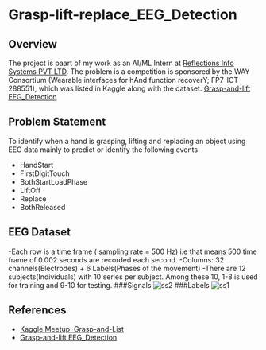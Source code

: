 # Grasp-lift-replace_EEG_Detection
## Overview
The project is paart of my work as an AI/ML Intern at [Reflections Info Systems PVT LTD](https://reflectionsglobal.com/).
The problem is a  competition is sponsored by the WAY Consortium (Wearable interfaces for hAnd function recoverY; FP7-ICT-288551), which was listed in Kaggle along with the dataset. [Grasp-and-lift EEG_Detection](https://www.kaggle.com/c/grasp-and-lift-eeg-detection)

## Problem Statement
To identify when a hand is grasping, lifting and replacing an object using EEG data mainly to predict or identify the following events
- HandStart
- FirstDigitTouch
- BothStartLoadPhase
- LiftOff
- Replace
- BothReleased
## EEG Dataset
-Each row is a time frame ( sampling rate = 500 Hz) i.e that means 500 time frame of 0.002 seconds are recorded each second.
-Columns: 32 channels(Electrodes) + 6 Labels(Phases of the movement)
-There are 12 subjects(Individuals) with 10 series per subject. Among these 10, 1-8 is used for training and 9-10 for testing.
###Signals
![ss2](https://user-images.githubusercontent.com/84126934/145025996-11e00f3c-0ecd-42bd-ac86-ad5de659b559.png)
###Labels
![ss1](https://user-images.githubusercontent.com/84126934/145026798-8dc7eb32-0211-4a3b-8afc-2b6d6166a1cf.png)

## References
- [Kaggle Meetup: Grasp-and-List](https://www.youtube.com/watch?v=hjJ4eJ72aUQ&t=3247s)
- [Grasp-and-lift EEG_Detection](https://www.kaggle.com/c/grasp-and-lift-eeg-detection)
